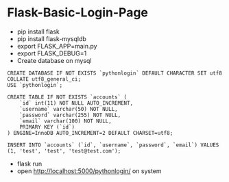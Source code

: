# Flask-Basic-Login-Page
* pip install flask
* pip install flask-mysqldb
* export FLASK_APP=main.py
* export FLASK_DEBUG=1
* Create database on mysql
```
CREATE DATABASE IF NOT EXISTS `pythonlogin` DEFAULT CHARACTER SET utf8 COLLATE utf8_general_ci;
USE `pythonlogin`;

CREATE TABLE IF NOT EXISTS `accounts` (
	`id` int(11) NOT NULL AUTO_INCREMENT,
  	`username` varchar(50) NOT NULL,
  	`password` varchar(255) NOT NULL,
  	`email` varchar(100) NOT NULL,
    PRIMARY KEY (`id`)
) ENGINE=InnoDB AUTO_INCREMENT=2 DEFAULT CHARSET=utf8;

INSERT INTO `accounts` (`id`, `username`, `password`, `email`) VALUES (1, 'test', 'test', 'test@test.com');
```
* flask run
* open [http://localhost:5000/pythonlogin/](http://localhost:5000/pythonlogin/) on system
